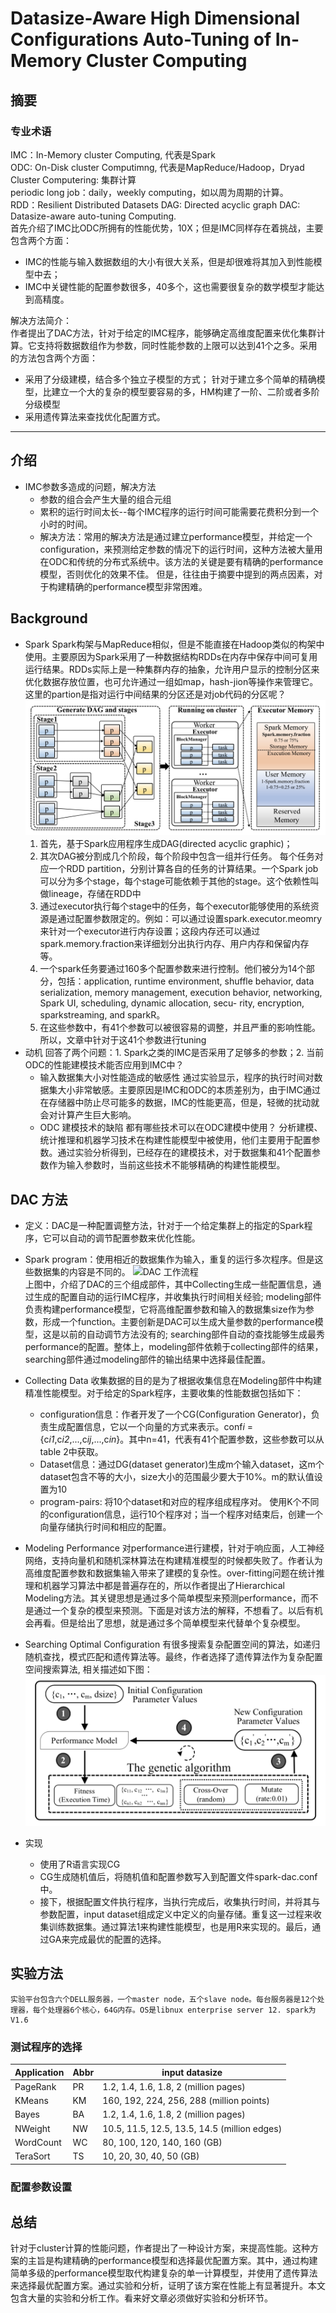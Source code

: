 # Datasize-Aware High Dimensional Configurations Auto-Tuning of In-Memory Cluster Computing
## 摘要
### 专业术语
IMC：In-Memory cluster Computing, 代表是Spark<br>
ODC: On-Disk cluster Computimng, 代表是MapReduce/Hadoop，Dryad<br>
Cluster Computering: 集群计算<br>
periodic long job：daily，weekly computing，如以周为周期的计算。<br>
RDD：Resilient Distributed Datasets
DAG: Directed acyclic graph
DAC: Datasize-aware auto-tuning Computing.<br>
首先介绍了IMC比ODC所拥有的性能优势，10X；但是IMC同样存在着挑战，主要包含两个方面：<br>
- IMC的性能与输入数据数组的大小有很大关系，但是却很难将其加入到性能模型中去；
- IMC中关键性能的配置参数很多，40多个，这也需要很复杂的数学模型才能达到高精度。
    
解决方法简介：<br>
    作者提出了DAC方法，针对于给定的IMC程序，能够确定高维度配置来优化集群计算。它支持将数据数组作为参数，同时性能参数的上限可以达到41个之多。采用的方法包含两个方面：
- 采用了分级建模，结合多个独立子模型的方式；
    针对于建立多个简单的精确模型，比建立一个大的复杂的模型要容易的多，HM构建了一阶、二阶或者多阶分级模型
- 采用遗传算法来查找优化配置方式。

---
## 介绍
- IMC参数多造成的问题，解决方法
    - 参数的组合会产生大量的组合元组
    - 累积的运行时间太长--每个IMC程序的运行时间可能需要花费积分到一个小时的时间。
    - 解决方法：常用的解决方法是通过建立performance模型，并给定一个configuration，来预测给定参数的情况下的运行时间，这种方法被大量用在ODC和传统的分布式系统中。该方法的关键是要有精确的performance模型，否则优化的效果不佳。
但是，往往由于摘要中提到的两点因素，对于构建精确的performance模型非常困难。

## Background
- Spark
    Spark构架与MapReduce相似，但是不能直接在Hadoop类似的构架中使用。主要原因为Spark采用了一种数据结构RDDs在内存中保存中间可复用运行结果。RDDs实际上是一种集群内存的抽象，允许用户显示的控制分区来优化数据存放位置，也可允许通过一组如map，hash-jion等操作来管理它。这里的partion是指对运行中间结果的分区还是对job代码的分区呢？<br>
![image](https://github.com/mancanfly-1/work_records/blob/master/images/spark_workflows.png)
    1. 首先，基于Spark应用程序生成DAG(directed acyclic graphic)；
    2. 其次DAG被分割成几个阶段，每个阶段中包含一组并行任务。 每个任务对应一个RDD partition，分别计算各自的任务的计算结果。一个Spark job可以分为多个stage，每个stage可能依赖于其他的stage。这个依赖性叫做lineage，存储在RDD中
    3. 通过executor执行每个stage中的任务，每个executor能够使用的系统资源是通过配置参数限定的。例如：可以通过设置spark.executor.meomry来针对一个executor进行内存设置；这段内存还可以通过spark.memory.fraction来详细划分出执行内存、用户内存和保留内存等。
    4. 一个spark任务要通过160多个配置参数来进行控制。他们被分为14个部分，包括：application, runtime environment, shuffle behavior, data serialization, memory management, execution behavior, networking, Spark UI, scheduling, dynamic allocation, secu- rity, encryption, sparkstreaming, and sparkR。
    5. 在这些参数中，有41个参数可以被很容易的调整，并且严重的影响性能。所以，文章中针对于这41个参数进行tuning
- 动机
    回答了两个问题：1. Spark之类的IMC是否采用了足够多的参数；2. 当前ODC的性能建模技术能否应用到IMC中？
    - 输入数据集大小对性能造成的敏感性
        通过实验显示，程序的执行时间对数据集大小非常敏感。主要原因是IMC和ODC的本质差别为，由于IMC通过在存储器中防止尽可能多的数据，IMC的性能更高，但是，轻微的扰动就会对计算产生巨大影响。<br>
    - ODC 建模技术的缺陷
        都有哪些技术可以在ODC建模中使用？
        分析建模、统计推理和机器学习技术在构建性能模型中被使用，他们主要用于配置参数。通过实验分析得到，已经存在的建模技术，对于数据集和41个配置参数作为输入参数时，当前这些技术不能够精确的构建性能模型。

## DAC 方法
- 定义：DAC是一种配置调整方法，针对于一个给定集群上的指定的Spark程序，它可以自动的调节配置参数来优化性能。
- Spark program：使用相近的数据集作为输入，重复的运行多次程序。但是这些数据集的内容是不同的。
![DAC 工作流程](/Pictures/DAC_Block_Diagram.png)<br>
上图中，介绍了DAC的三个组成部件，其中Collecting生成一些配置信息，通过生成的配置自动的运行IMC程序，并收集执行时间相关经验; modeling部件负责构建performance模型，它将高维配置参数和输入的数据集size作为参数，形成一个function。主要创新是DAC可以生成大量参数的performance模型，这是以前的自动调节方法没有的; searching部件自动的查找能够生成最秀performance的配置。整体上，modeling部件依赖于collecting部件的结果，searching部件通过modeling部件的输出结果中选择最佳配置。
- Collecting Data
    收集数据的目的是为了根据收集信息在Modeling部件中构建精准性能模型。对于给定的Spark程序，主要收集的性能数据包括如下：<br>
    - configuration信息：作者开发了一个CG(Configuration Generator)，负责生成配置信息，它以一个向量的方式来表示。conf*i* = {c*i1*,c*i2*,...,c*ij*,...,c*in*}。其中n=41，代表有41个配置参数，这些参数可以从table 2中获取。
    - Dataset信息：通过DG(dataset generator)生成m个输入dataset，这m个dataset包含不等的大小，size大小的范围最少要大于10%。m的默认值设置为10
    - program-pairs: 将10个dataset和对应的程序组成程序对。
    使用K个不同的configuration信息，运行10个程序对；当一个程序对结束后，创建一个向量存储执行时间和相应的配置。
- Modeling Performance
    对performance进行建模，针对于响应面，人工神经网络，支持向量机和随机深林算法在构建精准模型的时候都失败了。作者认为高维度配置参数和数据集输入带来了建模的复杂性。over-fitting问题在统计推理和机器学习算法中都是普遍存在的，所以作者提出了Hierarchical Modeling方法。其关键思想是通过多个简单模型来预测performance，而不是通过一个复杂的模型来预测。下面是对该方法的解释，不想看了。以后有机会再看。但是给出了思想，就是通过多个简单模型来代替单个复杂模型。
- Searching Optimal Configuration
    有很多搜索复杂配置空间的算法，如递归随机查找，模式匹配和遗传算法等。最终，作者选择了遗传算法作为复杂配置空间搜索算法, 相关描述如下图：
![搜索最优配置](/images/config_searching.png)

- 实现
    - 使用了R语言实现CG
    - CG生成随机值后，将随机值和配置参数写入到配置文件spark-dac.conf中。
    - 接下，根据配置文件执行程序，当执行完成后，收集执行时间，并将其与参数配置，input dataset组成定义中定义的向量存储。重复这一过程来收集训练数据集。通过算法1来构建性能模型，也是用R来实现的。最后，通过GA来完成最优的配置的选择。

## 实验方法
    实验平台包含六个DELL服务器，一个master node，五个slave node。每台服务器是12个处理器，每个处理器6个核心，64G内存。OS是libnux enterprise server 12. spark为V1.6

### 测试程序的选择

Application | Abbr | input datasize
---|---|---
PageRank    | PR | 1.2, 1.4, 1.6, 1.8, 2 (million pages)
KMeans      | KM | 160, 192, 224, 256, 288 (million points)
Bayes       | BA | 1.2, 1.4, 1.6, 1.8, 2 (million pages)
NWeight     | NW | 10.5, 11.5, 12.5, 13.5, 14.5 (million edges)
WordCount   | WC | 80, 100, 120, 140, 160 (GB)
TeraSort    | TS | 10, 20, 30, 40, 50 (GB)
### 配置参数设置

## 总结

针对于cluster计算的性能问题，作者提出了一种设计方案，来提高性能。这种方案的主旨是构建精确的performance模型和选择最优配置方案。其中，通过构建简单多级的performance模型取代构建复杂的单一计算模型，并使用了遗传算法来选择最优配置方案。通过实验和分析，证明了该方案在性能上有显著提升。本文包含大量的实验和分析工作。看来好文章必须做好实验和分析环节。
